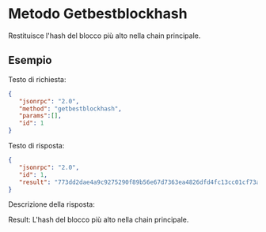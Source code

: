 # Metodo Getbestblockhash

Restituisce l'hash del blocco più alto nella chain principale.

## Esempio

Testo di richiesta:

```json
{
   "jsonrpc": "2.0",
   "method": "getbestblockhash",
   "params":[],
   "id": 1
}
```

Testo di risposta:

```json
{
   "jsonrpc": "2.0",
   "id": 1,
   "result": "773dd2dae4a9c9275290f89b56e67d7363ea4826dfd4fc13cc01cf73a44b0d0e"
}
```

Descrizione della risposta:

Result: L'hash del blocco più alto nella chain principale.
